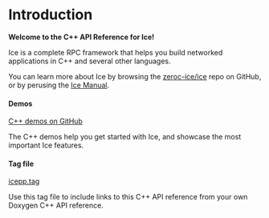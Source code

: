 # Introduction

**Welcome to the C++ API Reference for Ice!**

Ice is a complete RPC framework that helps you build networked applications in C++ and several other languages.

You can learn more about Ice by browsing the [zeroc-ice/ice] repo on GitHub, or by perusing the [Ice Manual].

#### Demos

[C++ demos on GitHub]

The C++ demos help you get started with Ice, and showcase the most important Ice features.

#### Tag file

[icepp.tag]

Use this tag file to include links to this C++ API reference from your own Doxygen C++ API reference.

[icepp.tag]: ../icepp.tag
[zeroc-ice/ice]: https://github.com/zeroc-ice/ice
[C++ demos on GitHub]: https://github.com/zeroc-ice/ice-demos/tree/main/cpp
[Ice Manual]: https://docs.zeroc.com

